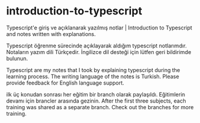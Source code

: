 # introduction-to-typescript

Typescript'e giriş ve açıklanarak yazılmış notlar | Introduction to Typescript and notes written with explanations.

Typescript öğrenme sürecinde açıklayarak aldığım typescript notlarımdır. 
Notaların yazım dili Türkçedir. 
İngilizce dil desteği için lütfen geri bildirimde bulunun.

Typescript are my notes that I took by explaining typescript during the learning process. 
The writing language of the notes is Turkish. 
Please provide feedback for English language support.


ilk üç konudan sonrası her eğitim bir branch olarak paylaşıldı. Eğitimlerin devamı için brancler arasında gezinin.
After the first three subjects, each training was shared as a separate branch. Check out the branches for more training.
